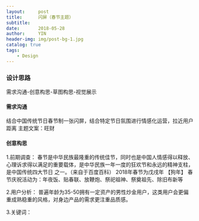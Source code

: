 ```yaml
---
layout:     post
title:      闪屏（春节主题）
subtitle:   
date:       2018-05-28
author:     YIN
header-img: img/post-bg-1.jpg
catalog: true
tags:
    - Design
---
```




### 设计思路 

需求沟通-创意构思-草图构思-视觉展示


#### 需求沟通

结合中国传统节日春节制一张闪屏，结合特定节日氛围进行情感化运营，拉近用户距离
主题文案：旺财


#### 创意构思

1.前期调查：
  春节是中华民族最隆重的传统佳节，同时也是中国人情感得以释放、心理诉求得以满足的重要载体，是中华民族一年一度的狂欢节和永远的精神支柱，是中国传统四大节日   之一。（来自于百度百科）
  2018年春节为戊戌年 【狗年】
  春节庆祝活动为：年夜饭、贴春联、放鞭炮、祭祀祖神、祭奠祖先、除旧布新等
  
2.用户分析：
  普遍年龄为35-50拥有一定资产的男性炒金用户，这类用户会更偏重成熟稳重的风格，对身边产品的需求更注重品质感。
  
3.关键词：
 
 
